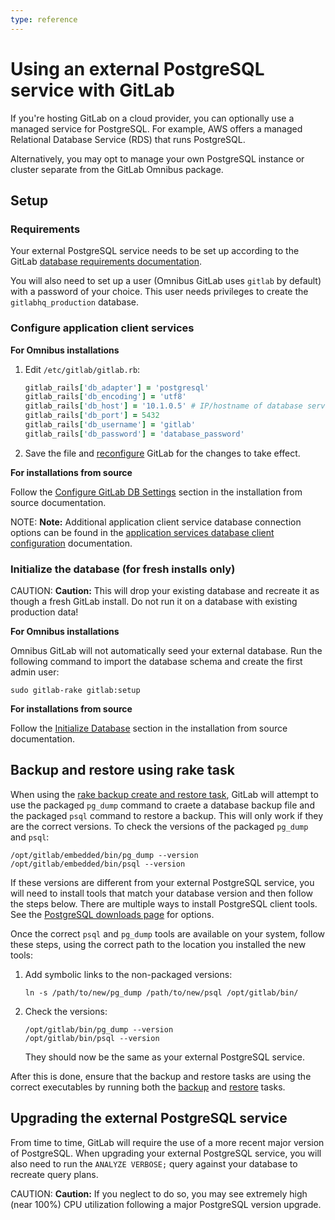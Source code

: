 ```yaml
---
type: reference
---
```


# Using an external PostgreSQL service with GitLab

If you're hosting GitLab on a cloud provider, you can optionally use a
managed service for PostgreSQL. For example, AWS offers a managed Relational
Database Service (RDS) that runs PostgreSQL.

Alternatively, you may opt to manage your own PostgreSQL instance or cluster
separate from the GitLab Omnibus package.

## Setup

### Requirements

Your external PostgreSQL service needs to be set up according to the GitLab
[database requirements documentation](../../install/requirements.md#postgresql-requirements).

You will also need to set up a user (Omnibus GitLab uses `gitlab` by default)
with a password of your choice. This user needs privileges to create the
`gitlabhq_production` database.

### Configure application client services

**For Omnibus installations**

1. Edit `/etc/gitlab/gitlab.rb`:

   ```ruby
   gitlab_rails['db_adapter'] = 'postgresql'
   gitlab_rails['db_encoding'] = 'utf8'
   gitlab_rails['db_host'] = '10.1.0.5' # IP/hostname of database server
   gitlab_rails['db_port'] = 5432
   gitlab_rails['db_username'] = 'gitlab'
   gitlab_rails['db_password'] = 'database_password'
   ```

1. Save the file and [reconfigure](../restart_gitlab.md#omnibus-gitlab-reconfigure)
   GitLab for the changes to take effect.

**For installations from source**

Follow the [Configure GitLab DB Settings](../../install/installation.md#configure-gitlab-db-settings) section in the
installation from source documentation.

NOTE: **Note:**
Additional application client service database connection options can be found
in the [application services database client configuration](app_configuration.md)
documentation.

### Initialize the database (for fresh installs only)

CAUTION: **Caution:**
This will drop your existing database and recreate it as though a fresh GitLab
install. Do not run it on a database with existing production data!

**For Omnibus installations**

Omnibus GitLab will not automatically seed your external database. Run the
following command to import the database schema and create the first admin user:

```shell
sudo gitlab-rake gitlab:setup
```

**For installations from source**

Follow the [Initialize Database](../../install/installation.md#initialize-database-and-activate-advanced-features) section in the
installation from source documentation.

## Backup and restore using rake task

When using the [rake backup create and restore task](../../raketasks/backup_restore.md),
GitLab will attempt to use the packaged `pg_dump` command to craete a database
backup file and the packaged `psql` command to restore a backup. This will only
work if they are the correct versions. To check the versions of the packaged
`pg_dump` and `psql`:

```shell
/opt/gitlab/embedded/bin/pg_dump --version
/opt/gitlab/embedded/bin/psql --version
```

If these versions are different from your external PostgreSQL service, you will
need to install tools that match your database version and then follow the
steps below. There are multiple ways to install PostgreSQL client tools. See
the [PostgreSQL downloads page](https://www.postgresql.org/download/) for options.

Once the correct `psql` and `pg_dump` tools are available on your system,
follow these steps, using the correct path to the location you installed the
new tools:

1. Add symbolic links to the non-packaged versions:

   ```shell
   ln -s /path/to/new/pg_dump /path/to/new/psql /opt/gitlab/bin/
   ```

1. Check the versions:

   ```shell
   /opt/gitlab/bin/pg_dump --version
   /opt/gitlab/bin/psql --version
   ```

   They should now be the same as your external PostgreSQL service.

After this is done, ensure that the backup and restore tasks are using the
correct executables by running both the
[backup](../../raketasks/backup_restore.md#creating-a-backup-of-the-gitlab-system)
and [restore](../../raketasks/backup_restore.md#restore) tasks.

## Upgrading the external PostgreSQL service

From time to time, GitLab will require the use of a more recent major version
of PostgreSQL. When upgrading your external PostgreSQL service, you will also
need to run the `ANALYZE VERBOSE;` query against your database to recreate
query plans.

CAUTION: **Caution:**
If you neglect to do so, you may see extremely high (near 100%) CPU utilization
following a major PostgreSQL version upgrade.
